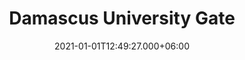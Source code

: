 ---
title: Damascus University Gate
date: 2021-01-01T12:49:27.000+06:00
thumbnail: images/project_gate/thumb.png
service: Design, Modeling, Rendering
# Client: Damascus University
shortDescription: The project involved designing a gate for an architectural university in Damascus, with the goal of incorporating elements of the local culture and Islamic patterns. The design featured decorative lighting and patterns that reflected the local architecture, and the overall aim was to create an inviting and visually striking entrance to the university. The project was completed as part of a competition, and demonstrated the architect's ability to incorporate cultural elements into their designs.
challenge: Lorem ipsum dolor sit amet, consetetur sadipscing elitr, sed diam nonumy
  eirmod tempor invidunt ut labore et dolore magna aliquyam erat, sed diam voluptua
  vero eos et accusam et justo duo dolores et ea rebum. Stet clita kasd gubergren.
solution: Lorem ipsum dolor sit amet, consetetur sadipscing elitr, sed diam nonumy
  eirmod tempor invidunt ut labore et dolore magna aliquyam erat, sed diam voluptua
  vero eos et accusam et justo duo dolores et ea rebum. Stet clita kasd gubergren.
slideShowImages: [images/project1/1.jpg,images/project1/2.jpg,images/project1/3.jpg,images/project1/3.jpg,images/project1/3.jpg]
showChallenge: "false"
showSolution: "false"
showChallengeAndSolution: "false"

---